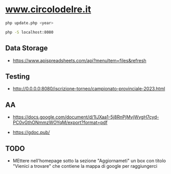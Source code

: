 # www.circolodelre.it

```bash
php update.php <year>
```

```bash
php -S localhost:8080
```

## Data Storage

- https://www.apispreadsheets.com/api?menuItem=files&refresh


## Testing

- http://0.0.0.0:8080/iscrizione-torneo/campionato-provinciale-2023.html

## AA

- https://docs.google.com/document/d/1lJXaa1-5j8RnPjMvjWvgH7cyd-PC0vGthONmmzWOYqM/export?format=pdf

- https://gdoc.pub/

## TODO

- MEttere nell'homepage sotto la sezione "Aggiornameti" un box con titolo "Vienici a trovare" che contiene la mappa di google per raggiungerci

